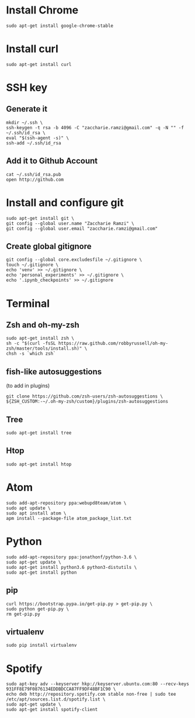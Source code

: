 # Install Chrome
```
sudo apt-get install google-chrome-stable
```

# Install curl
```
sudo apt-get install curl
```

# SSH key
## Generate it
```
mkdir ~/.ssh \
ssh-keygen -t rsa -b 4096 -C "zaccharie.ramzi@gmail.com" -q -N "" -f ~/.ssh/id_rsa \
eval "$(ssh-agent -s)" \
ssh-add ~/.ssh/id_rsa
```

## Add it to Github Account
```
cat ~/.ssh/id_rsa.pub
open http://github.com
```

# Install and configure git
```
sudo apt-get install git \
git config --global user.name "Zaccharie Ramzi" \
git config --global user.email "zaccharie.ramzi@gmail.com"
```

## Create global gitignore
```
git config --global core.excludesfile ~/.gitignore \
touch ~/.gitignore \
echo 'venv' >> ~/.gitignore \
echo 'personal_experiments' >> ~/.gitignore \
echo '.ipynb_checkpoints' >> ~/.gitignore
```

# Terminal
## Zsh and oh-my-zsh
```
sudo apt-get install zsh \
sh -c "$(curl -fsSL https://raw.github.com/robbyrussell/oh-my-zsh/master/tools/install.sh)" \
chsh -s `which zsh`
```

## fish-like autosuggestions
(to add in plugins)
```
git clone https://github.com/zsh-users/zsh-autosuggestions \ ${ZSH_CUSTOM:-~/.oh-my-zsh/custom}/plugins/zsh-autosuggestions
```

## Tree
```
sudo apt-get install tree
```

## Htop
```
sudo apt-get install htop
```

# Atom
```
sudo add-apt-repository ppa:webupd8team/atom \
sudo apt update \
sudo apt install atom \
apm install --package-file atom_package_list.txt
```

# Python
```
sudo add-apt-repository ppa:jonathonf/python-3.6 \
sudo apt-get update \
sudo apt-get install python3.6 python3-distutils \
sudo apt-get install python
```

## pip
```
curl https://bootstrap.pypa.io/get-pip.py > get-pip.py \
sudo python get-pip.py \
rm get-pip.py
```

## virtualenv
```
sudo pip install virtualenv
```

# Spotify
```
sudo apt-key adv --keyserver hkp://keyserver.ubuntu.com:80 --recv-keys 931FF8E79F0876134EDDBDCCA87FF9DF48BF1C90 \
echo deb http://repository.spotify.com stable non-free | sudo tee /etc/apt/sources.list.d/spotify.list \
sudo apt-get update \
sudo apt-get install spotify-client
```
